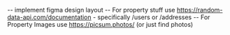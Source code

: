 -- implement figma design layout
-- For property stuff use https://random-data-api.com/documentation - specifically /users or /addresses
-- For Property Images use https://picsum.photos/ (or just find photos)

